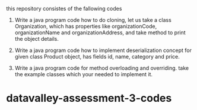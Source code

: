 this repository consistes of the fallowing codes

1. Write a java program code how to do cloning, let us take a class Organization, which has properties like organizationCode, organizationName and organizationAddress, and take method to print the object details.
 
2. Write a java program code how to implement deserialization concept for given class Product object, has fields id, name, category    and price.
 
3. Write a java program code for method overloading and overriding. take the example classes which your needed to implement it.



# datavalley-assessment-3-codes
